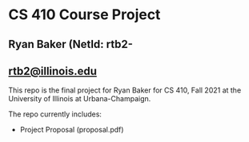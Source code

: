 # CS 410 Course Project
## Ryan Baker (NetId: rtb2-
## rtb2@illinois.edu

This repo is the final project for Ryan Baker for CS 410, Fall 2021 at the University of Illinois at Urbana-Champaign.

The repo currently includes:
- Project Proposal (proposal.pdf)
